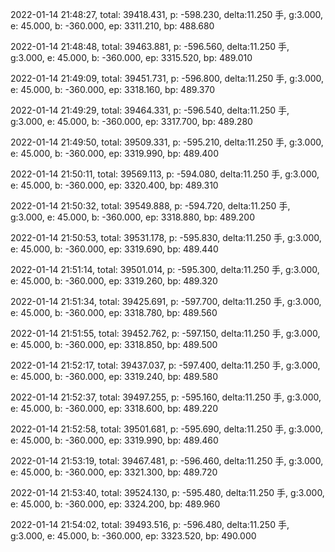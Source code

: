 2022-01-14 21:48:27, total: 39418.431, p: -598.230, delta:11.250 手, g:3.000, e: 45.000, b: -360.000, ep: 3311.210, bp: 488.680

2022-01-14 21:48:48, total: 39463.881, p: -596.560, delta:11.250 手, g:3.000, e: 45.000, b: -360.000, ep: 3315.520, bp: 489.010

2022-01-14 21:49:09, total: 39451.731, p: -596.800, delta:11.250 手, g:3.000, e: 45.000, b: -360.000, ep: 3318.160, bp: 489.370

2022-01-14 21:49:29, total: 39464.331, p: -596.540, delta:11.250 手, g:3.000, e: 45.000, b: -360.000, ep: 3317.700, bp: 489.280

2022-01-14 21:49:50, total: 39509.331, p: -595.210, delta:11.250 手, g:3.000, e: 45.000, b: -360.000, ep: 3319.990, bp: 489.400

2022-01-14 21:50:11, total: 39569.113, p: -594.080, delta:11.250 手, g:3.000, e: 45.000, b: -360.000, ep: 3320.400, bp: 489.310

2022-01-14 21:50:32, total: 39549.888, p: -594.720, delta:11.250 手, g:3.000, e: 45.000, b: -360.000, ep: 3318.880, bp: 489.200

2022-01-14 21:50:53, total: 39531.178, p: -595.830, delta:11.250 手, g:3.000, e: 45.000, b: -360.000, ep: 3319.690, bp: 489.440

2022-01-14 21:51:14, total: 39501.014, p: -595.300, delta:11.250 手, g:3.000, e: 45.000, b: -360.000, ep: 3319.260, bp: 489.320

2022-01-14 21:51:34, total: 39425.691, p: -597.700, delta:11.250 手, g:3.000, e: 45.000, b: -360.000, ep: 3318.780, bp: 489.560

2022-01-14 21:51:55, total: 39452.762, p: -597.150, delta:11.250 手, g:3.000, e: 45.000, b: -360.000, ep: 3318.850, bp: 489.500

2022-01-14 21:52:17, total: 39437.037, p: -597.400, delta:11.250 手, g:3.000, e: 45.000, b: -360.000, ep: 3319.240, bp: 489.580

2022-01-14 21:52:37, total: 39497.255, p: -595.160, delta:11.250 手, g:3.000, e: 45.000, b: -360.000, ep: 3318.600, bp: 489.220

2022-01-14 21:52:58, total: 39501.681, p: -595.690, delta:11.250 手, g:3.000, e: 45.000, b: -360.000, ep: 3319.990, bp: 489.460

2022-01-14 21:53:19, total: 39467.481, p: -596.460, delta:11.250 手, g:3.000, e: 45.000, b: -360.000, ep: 3321.300, bp: 489.720

2022-01-14 21:53:40, total: 39524.130, p: -595.480, delta:11.250 手, g:3.000, e: 45.000, b: -360.000, ep: 3324.200, bp: 489.960

2022-01-14 21:54:02, total: 39493.516, p: -596.480, delta:11.250 手, g:3.000, e: 45.000, b: -360.000, ep: 3323.520, bp: 490.000